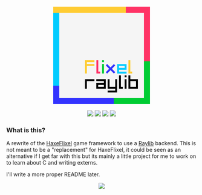 <p align="center">
    <img src="assets/logo.png" width="256" />
</p>
<p align="center">  
    <img src="https://img.shields.io/github/repo-size/Vortex2Oblivion/flixel-raylib" />
    <img src="https://github.com/Vortex2Oblivion/flixel-raylib/actions/workflows/main.yml/badge.svg" />
    <img src="https://badgen.net/github/open-issues/Vortex2Oblivion/flixel-raylib" />
    <img src="https://badgen.net/badge/license/MIT/gree" />
</p>

### What is this?
A rewrite of the [HaxeFlixel](https://haxeflixel.com/) game framework to use a [Raylib](https://www.raylib.com/) backend.
This is not meant to be a "replacement" for HaxeFlixel, it could be seen as an alternative if I get far with this but its mainly a little project for me to work on to learn about C and writing externs.

I'll write a more proper README later.
<p align="center">
    <img src="https://static.miraheze.org/phightingwiki/7/76/Render_Vine_Staff.png" width="32" />
</p>
